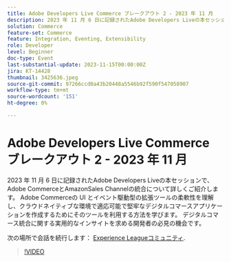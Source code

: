 ```yaml
---
title: Adobe Developers Live Commerce ブレークアウト 2 - 2023 年 11 月
description: 2023 年 11 月 6 日に記録されたAdobe Developers Liveの本セッションで、Adobe CommerceとAmazonSales Channelの統合について詳しくご紹介します。 Adobe Commerceの UI とイベント駆動型の拡張ツールの柔軟性を理解し、クラウドネイティブな環境で適応可能で堅牢なデジタルコマースアプリケーションを作成するためにそのツールを利用する方法を学びます。 デジタルコマース統合に関する実用的なインサイトを求める開発者の必見の機会です。
solution: Commerce
feature-set: Commerce
feature: Integration, Eventing, Extensibility
role: Developer
level: Beginner
doc-type: Event
last-substantial-update: 2023-11-15T00:00:00Z
jira: KT-14428
thumbnail: 3425636.jpeg
source-git-commit: 97266ccd0a43b20448a5546b92f590f547058907
workflow-type: tm+mt
source-wordcount: '151'
ht-degree: 0%

---
```



# Adobe Developers Live Commerce ブレークアウト 2 - 2023 年 11 月

2023 年 11 月 6 日に記録されたAdobe Developers Liveの本セッションで、Adobe CommerceとAmazonSales Channelの統合について詳しくご紹介します。 Adobe Commerceの UI とイベント駆動型の拡張ツールの柔軟性を理解し、クラウドネイティブな環境で適応可能で堅牢なデジタルコマースアプリケーションを作成するためにそのツールを利用する方法を学びます。 デジタルコマース統合に関する実用的なインサイトを求める開発者の必見の機会です。

次の場所で会話を続行します： [Experience Leagueコミュニティ](https://adobe.ly/46M7lZK).

>[!VIDEO](https://video.tv.adobe.com/v/3425636/?learn=on)